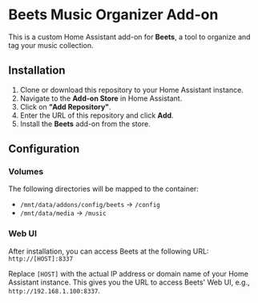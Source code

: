 # Beets Music Organizer Add-on

This is a custom Home Assistant add-on for **Beets**, a tool to organize and tag your music collection.

## Installation

1. Clone or download this repository to your Home Assistant instance.
2. Navigate to the **Add-on Store** in Home Assistant.
3. Click on **"Add Repository"**.
4. Enter the URL of this repository and click **Add**.
5. Install the **Beets** add-on from the store.

## Configuration

### Volumes
The following directories will be mapped to the container:

- `/mnt/data/addons/config/beets` → `/config`
- `/mnt/data/media` → `/music`

### Web UI
After installation, you can access Beets at the following URL:  
`http://[HOST]:8337`

Replace `[HOST]` with the actual IP address or domain name of your Home Assistant instance. This gives you the URL to access Beets' Web UI, e.g., `http://192.168.1.100:8337`.
